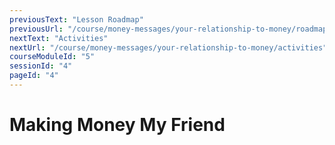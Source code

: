 ```yaml
---
previousText: "Lesson Roadmap"
previousUrl: "/course/money-messages/your-relationship-to-money/roadmap"
nextText: "Activities"
nextUrl: "/course/money-messages/your-relationship-to-money/activities"
courseModuleId: "5"
sessionId: "4"
pageId: "4"
---
```



# Making Money My Friend
<sparkle-animation-player src="./animation/m1l3.js" composition="1163EC6AA8104A49BCA181E33ACCBFB2"></sparkle-animation-player>